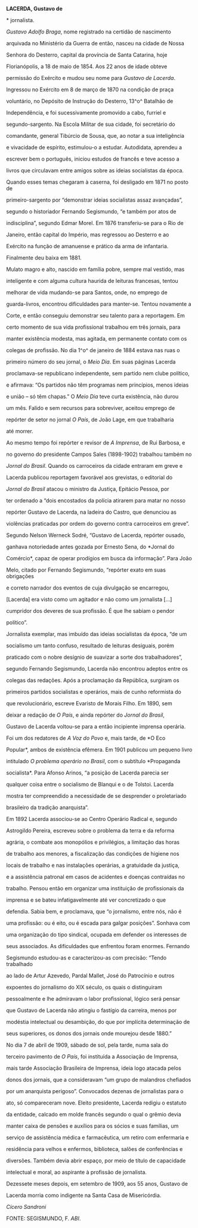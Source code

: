 **LACERDA, Gustavo de**



\* jornalista.



*Gustavo Adolfo Braga*, nome registrado na certidão de nascimento

arquivada no Ministério da Guerra de então, nasceu na cidade de Nossa

Senhora do Desterro, capital da província de Santa Catarina, hoje

Florianópolis, a 18 de maio de 1854. Aos 22 anos de idade obteve

permissão do Exército e mudou seu nome para *Gustavo de Lacerda*.



Ingressou no Exército em 8 de março de 1870 na condição de praça

voluntário, no Depósito de Instrução do Desterro, 13^o^ Batalhão de

Independência, e foi sucessivamente promovido a cabo, furriel e

segundo-sargento. Na Escola Militar de sua cidade, foi secretário do

comandante, general Tibúrcio de Sousa, que, ao notar a sua inteligência

e vivacidade de espírito, estimulou-o a estudar. Autodidata, aprendeu a

escrever bem o português, iniciou estudos de francês e teve acesso a

livros que circulavam entre amigos sobre as ideias socialistas da época.

Quando esses temas chegaram à caserna, foi desligado em 1871 no posto de

primeiro-sargento por “demonstrar ideias socialistas assaz avançadas”,

segundo o historiador Fernando Segismundo, “e também por atos de

indisciplina”, segundo Edmar Morel. Em 1876 transferiu-se para o Rio de

Janeiro, então capital do Império, mas regressou ao Desterro e ao

Exército na função de amanuense e prático da arma de infantaria.

Finalmente deu baixa em 1881.



Mulato magro e alto, nascido em família pobre, sempre mal vestido, mas

inteligente e com alguma cultura haurida de leituras francesas, tentou

melhorar de vida mudando-se para Santos, onde, no emprego de

guarda-livros, encontrou dificuldades para manter-se. Tentou novamente a

Corte, e então conseguiu demonstrar seu talento para a reportagem. Em

certo momento de sua vida profissional trabalhou em três jornais, para

manter existência modesta, mas agitada, em permanente contato com os

colegas de profissão. No dia 1^o^ de janeiro de 1884 estava nas ruas o

primeiro número do seu jornal, o *Meio Dia*. Em suas páginas Lacerda

proclamava-se republicano independente, sem partido nem clube político,

e afirmava: “Os partidos não têm programas nem princípios, menos ideias

e união – só têm chapas.” O *Meio Dia* teve curta existência, não durou

um mês. Falido e sem recursos para sobreviver, aceitou emprego de

repórter de setor no jornal *O País*, de João Lage, em que trabalharia

até morrer.



Ao mesmo tempo foi repórter e revisor de *A Imprensa*, de Rui Barbosa, e

no governo do presidente Campos Sales (1898-1902) trabalhou também no

*Jornal do Brasil*. Quando os carroceiros da cidade entraram em greve e

Lacerda publicou reportagem favorável aos grevistas, o editorial do

*Jornal do Brasil* atacou o ministro da Justiça, Epitácio Pessoa, por

ter ordenado a “dois encostados da polícia atirarem para matar no nosso

repórter Gustavo de Lacerda, na ladeira do Castro, que denunciou as

violências praticadas por ordem do governo contra carroceiros em greve”.

Segundo Nelson Werneck Sodré, “Gustavo de Lacerda, repórter ousado,

ganhava notoriedade antes gozada por Ernesto Sena, do *Jornal do

Comércio*, capaz de operar prodígios em busca da informação”. Para João

Melo, citado por Fernando Segismundo, “repórter exato em suas obrigações

e correto narrador dos eventos de cuja divulgação se encarregou,

[Lacerda] era visto como um agitador e não como um jornalista […]

cumpridor dos deveres de sua profissão. É que lhe sabiam o pendor

político”.



Jornalista exemplar, mas imbuído das ideias socialistas da época, “de um

socialismo um tanto confuso, resultado de leituras desiguais, porém

praticado com o nobre desígnio de suavizar a sorte dos trabalhadores”,

segundo Fernando Segismundo, Lacerda não encontrou adeptos entre os

colegas das redações. Após a proclamação da República, surgiram os

primeiros partidos socialistas e operários, mais de cunho reformista do

que revolucionário, escreve Evaristo de Morais Filho. Em 1890, sem

deixar a redação de *O País*, e ainda repórter do *Jornal do Brasil*,

Gustavo de Lacerda voltou-se para a então incipiente imprensa operária.

Foi um dos redatores de *A Voz do Povo* e, mais tarde, de *O Eco

Popular*, ambos de existência efêmera. Em 1901 publicou um pequeno livro

intitulado *O problema operário no Brasil*, com o subtítulo *Propaganda

socialista*. Para Afonso Arinos, “a posição de Lacerda parecia ser

qualquer coisa entre o socialismo de Blanqui e o de Tolstoi. Lacerda

mostra ter compreendido a necessidade de se desprender o proletariado

brasileiro da tradição anarquista”.



Em 1892 Lacerda associou-se ao Centro Operário Radical e, segundo

Astrogildo Pereira, escreveu sobre o problema da terra e da reforma

agrária, o combate aos monopólios e privilégios, a limitação das horas

de trabalho aos menores, a fiscalização das condições de higiene nos

locais de trabalho e nas instalações operárias, a gratuidade da justiça,

e a assistência patronal em casos de acidentes e doenças contraídas no

trabalho. Pensou então em organizar uma instituição de profissionais da

imprensa e se bateu infatigavelmente até ver concretizado o que

defendia. Sabia bem, e proclamava, que “o jornalismo, entre nós, não é

uma profissão: ou é eito, ou é escada para galgar posições”. Sonhava com

uma organização do tipo sindical, ocupada em defender os interesses de

seus associados. As dificuldades que enfrentou foram enormes. Fernando

Segismundo estudou-as e caracterizou-as com precisão: “Tendo trabalhado

ao lado de Artur Azevedo, Pardal Mallet, José do Patrocínio e outros

expoentes do jornalismo do XIX século, os quais o distinguiram

pessoalmente e lhe admiravam o labor profissional, lógico será pensar

que Gustavo de Lacerda não atingiu o fastígio da carreira, menos por

modéstia intelectual ou desambição, do que por implícita determinação de

seus superiores, os donos dos jornais onde mourejou desde 1880.”



No dia 7 de abril de 1909, sábado de sol, pela tarde, numa sala do

terceiro pavimento de *O País*, foi instituída a Associação de Imprensa,

mais tarde Associação Brasileira de Imprensa, ideia logo atacada pelos

donos dos jornais, que a consideravam “um grupo de malandros chefiados

por um anarquista perigoso”. Convocados dezenas de jornalistas para o

ato, só compareceram nove. Eleito presidente, Lacerda redigiu o estatuto

da entidade, calcado em molde francês segundo o qual o grêmio devia

manter caixa de pensões e auxílios para os sócios e suas famílias, um

serviço de assistência médica e farmacêutica, um retiro com enfermaria e

residência para velhos e enfermos, biblioteca, salões de conferências e

diversões. Também devia abrir espaço, por meio de título de capacidade

intelectual e moral, ao aspirante à profissão de jornalista.



Dezessete meses depois, em setembro de 1909, aos 55 anos, Gustavo de

Lacerda morria como indigente na Santa Casa de Misericórdia.



*Cícero Sandroni*



FONTE: SEGISMUNDO, F. *ABI*.

